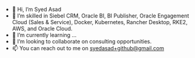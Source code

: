 - 👋 Hi, I’m Syed Asad
- 👀 I’m skilled in Siebel CRM, Oracle BI, BI Publisher, Oracle Engagement Cloud (Sales & Service), Docker, Kubernetes, Rancher Desktop, RKE2, AWS, and Oracle Cloud.
- 🌱 I’m currently learning ...
- 💞️ I’m looking to collaborate on consulting opportunities. 
- 📫 You can reach out to me on syedasad+github@gmail.com

<!---
syedasad78/syedasad78 is a ✨ special ✨ repository because its `README.md` (this file) appears on your GitHub profile.
You can click the Preview link to take a look at your changes.
--->
